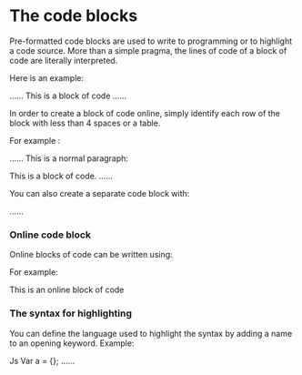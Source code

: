 # The code blocks

Pre-formatted code blocks are used to write to programming or to highlight a code source. More than a simple pragma, the lines of code of a block of code are literally interpreted.

Here is an example:

......
This is a block of code
......

In order to create a block of code online, simply identify each row of the block with less than 4 spaces or a table.

For example :

......
This is a normal paragraph:

This is a block of code.
......

You can also create a separate code block with:

......

### Online code block

Online blocks of code can be written using:

For example:

This is an online block of code

### The syntax for highlighting

You can define the language used to highlight the syntax by adding a name to an opening keyword. Example:

Js
Var a = {};
......
